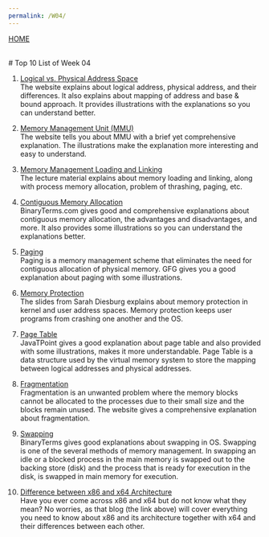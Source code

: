 ```yaml
---
permalink: /W04/
---
```

[HOME](../)

<br>
# Top 10 List of Week 04

1. [Logical vs. Physical Address Space](https://microcontrollerslab.com/difference-between-logical-and-physical-address-in-operating-systems/)<br>
The website explains about logical address, physical address, and their differences. It also explains about mapping of address and base & bound approach. It provides illustrations with the explanations so you can understand better.

2. [Memory Management Unit (MMU)](https://developer.arm.com/architectures/learn-the-architecture/memory-management/the-memory-management-unit-mmu)<br>
The website tells you about MMU with a brief yet comprehensive explanation. The illustrations make the explanation more interesting and easy to understand.

3. [Memory Management Loading and Linking](http://labe.felk.cvut.cz/~stepan/AE3B33OSD/OSD-Lecture-6.pdf)<br>
The lecture material explains about memory loading and linking, along with process memory allocation, problem of thrashing, paging, etc.

4. [Contiguous Memory Allocation](https://binaryterms.com/contiguous-memory-allocation-in-operating-system.html)<br>
BinaryTerms.com gives good and comprehensive explanations about contiguous memory allocation, the advantages and disadvantages, and more. It also provides some illustrations so you can understand the explanations better.

5. [Paging](https://www.geeksforgeeks.org/paging-in-operating-system/)<br>
Paging is a memory management scheme that eliminates the need for contiguous allocation of physical memory. GFG gives you a good explanation about paging with some illustrations.

6. [Memory Protection](http://www.cs.uni.edu/~diesburg/courses/cs3430_sp14/sessions/s12/s12_memory_protection.pdf)<br>
The slides from Sarah Diesburg explains about memory protection in kernel and user address spaces. Memory protection keeps user programs from crashing one another and the OS.

7. [Page Table](https://www.javatpoint.com/os-page-table)<br>
JavaTPoint gives a good explanation about page table and also provided with some illustrations, makes it more understandable. Page Table is a data structure used by the virtual memory system to store the mapping between logical addresses and physical addresses.

8. [Fragmentation](https://afteracademy.com/blog/what-is-fragmentation-and-what-are-its-types)<br>
Fragmentation is an unwanted problem where the memory blocks cannot be allocated to the processes due to their small size and the blocks remain unused. The website gives a comprehensive explanation about fragmentation.

9. [Swapping](https://binaryterms.com/swapping-in-operating-system.html)<br>
BinaryTerms gives good explanations about swapping in OS. Swapping is one of the several methods of memory management. In swapping an idle or a blocked process in the main memory is swapped out to the backing store (disk) and the process that is ready for execution in the disk, is swapped in main memory for execution.

10. [Difference between x86 and x64 Architecture](https://www.seeedstudio.com/blog/2020/02/24/what-is-x86-architecture-and-its-difference-between-x64/)<br>
Have you ever come across x86 and x64 but do not know what they mean? No worries, as that blog (the link above) will cover everything you need to know about x86 and its architecture together with x64 and their differences between each other.
